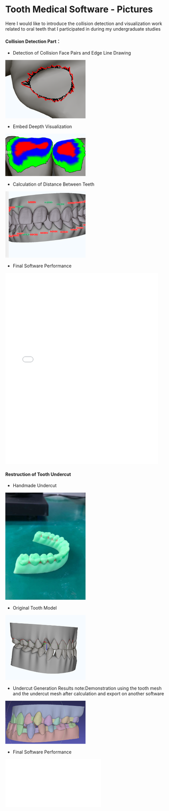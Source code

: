 # Tooth Medical Software - Pictures

Here I would like to introduce the collision detection and visualization work related to oral teeth that I participated in during my undergraduate studies

#### Collision Detection Part：

* Detection of Collision Face Pairs and Edge Line Drawing

<img decoding="async" src="https://github.com/Cavers-Chen/Tooth-Pictures/blob/main/pictures/collision.png" width="50%">

* Embed Deepth Visualization

<img decoding="async" src="https://github.com/Cavers-Chen/Tooth-Pictures/blob/main/pictures/collsion2.png" width="50%">

* Calculation of Distance Between Teeth

<img decoding="async" src="https://github.com/Cavers-Chen/Tooth-Pictures/blob/main/pictures/distance%20detect.png" width="50%">

* Final Software Performance

<p><iframe src="//player.bilibili.com/player.html?aid=84267566&amp;cid=145147963&amp;page=1" frameborder="no" scrolling="no" width="95%" height="600"></iframe></p>

#### Restruction of Tooth Undercut

* Handmade Undercut

<img decoding="async" src="https://github.com/Cavers-Chen/Tooth-Pictures/blob/main/pictures/undercut-example.jpg" width="50%">

* Original Tooth Model

<img decoding="async" src="https://github.com/Cavers-Chen/Tooth-Pictures/blob/main/pictures/tooth%20model-non%20effect.png" width="50%">

* Undercut Generation Results
note:Demonstration using the tooth mesh and the undercut mesh after calculation and export on another software
<img decoding="async" src="https://github.com/Cavers-Chen/Tooth-Pictures/blob/main/pictures/undercut-final%20result.png" width="50%">

* Final Software Performance

<iframe src="//player.bilibili.com/player.html?aid=221238463&bvid=BV1C8411V7zM&cid=922426483&page=1" scrolling="no" border="0" frameborder="no" framespacing="0" allowfullscreen="true"> </iframe>

